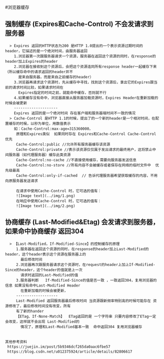 #浏览器缓存
  ## 强制缓存 (Expires和Cache-Control) 不会发请求到服务器
      > Expires 返回的HTTP状态为200 是HTTP 1.0提出的一个表示资源过期时间的header，它描述的是一个绝对时间，由服务器返回
        1.浏览器第一次跟服务器请求一个资源，服务器在返回这个资源的同时，在response的header加上Expires的header
        2.浏览器在接收到这个资源后，会把这个资源连同所有response header一起缓存下来（所以缓存命中的请求返回的header并不
          是来自服务器，而是来自之前缓存的header）
        3.浏览器再请求这个资源时，先从缓存中寻找，找到这个资源后，拿出它的Expires跟当前的请求时间比较，如果请求时间在
          Expires指定的时间之前，就能命中缓存，否则就不行
        4.如果缓存没有命中，浏览器直接从服务器加载资源时，Expires Header在重新加载的时候会被更新
        --------------------
        Expires 返回的是一个绝对时间 存在客户端和服务器端时间不一致的情况
      > Cache-Control 是HTTP 1.1的时候，提出了的一个新的header是一个相对时间，在配置缓存的时候，以秒为单位，用数值表示
        如：Cache-Control:max-age=315360000，  
         原理和Expires类似  如果同时存在 Expires和Cache-Control Cache-Control优先
         Cache-Control:public //允许所有服务器缓存该资源
         Cache-Control:private //表示该资源仅仅属于发出请求的最终用户，这将禁止中间服务器（如代理服务器）缓存此类资源
         Cache-Control:no-cache //不直接使用缓存，需要向服务器发送信息
         Cache-Control:no-store //所有内容不会被缓存或者保存在网络的临时文件中  优先级最高
         Cache-Control:only-if-cached  // 告诉代理服务器希望获取缓存的内容，不用向原服务器发送请求
         
         在请求中使用Cache-Control 时，它可选的值有：
         ![Image text](../img/1.png)
         在响应中使用Cache-Control 时，它可选的值有：
         ![Image text](../img/2.png)
  ## 协商缓存 (Last-Modified&Etag) 会发请求到服务器，如果命中协商缓存 返回304
      > 【Last-Modified，If-Modified-Since】的控制缓存的原理
         1.服务器在返回这个资源的同时，在response的header加上Last-Modified的header，这个header表示这个资源在服务器上的
           最后修改时间
         2.浏览器再次跟服务器请求这个资源时，在request的header上加上If-Modified-Since的header，这个header的值就是上一次
           请求时返回的Last-Modified的值 
         3.服务器判断   If-Modified-Since的值是否一致 ，一致返回304，复用浏览器的信息 如果没有命中Last-Modified Header
           在重新加载的时候会被更新，
         -------------------
         Last-Modified 返回服务器最后修改时间 当资源跟新频率特别高的时候可能存在 资源修改了，最后修改时间没有改变，所有
         有了新的hander
         【ETag、If-None-Match】  ETag返回的是 一个字符串 只要内容修改了ETag一定会改变，这样就不会出现 Last-Modified的
           情况了，原理和Last-Modified基本一致  命中返回304 复用浏览器缓存


    其他参考资料
     https://juejin.im/post/5b9346dcf265da0aac6fbe57
     https://blog.csdn.net/u012375924/article/details/82806617